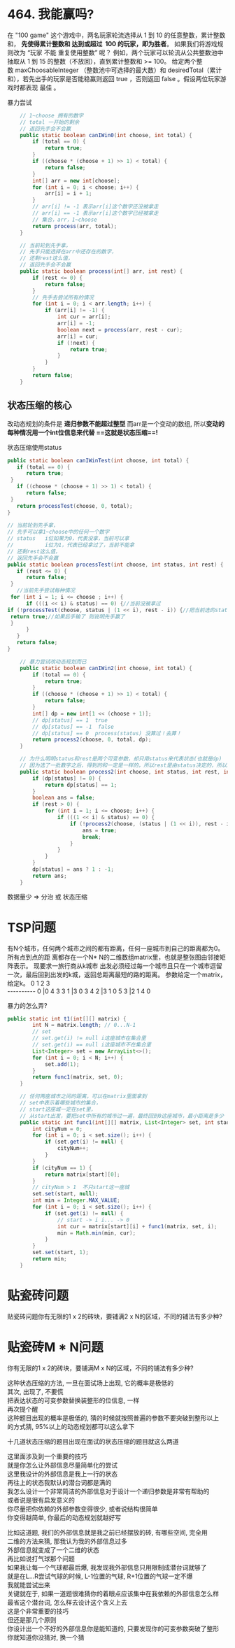 # 464. 我能赢吗?
在 "100 game" 这个游戏中，两名玩家轮流选择从 1 到 10 的任意整数，累计整数和，
**先使得累计整数和 达到或超过  100 的玩家，即为胜者**。
如果我们将游戏规则改为 “玩家 不能 重复使用整数” 呢？
例如，两个玩家可以轮流从公共整数池中抽取从 1 到 15 的整数（不放回），直到累计整数和 >= 100。
给定两个整数 maxChoosableInteger （整数池中可选择的最大数）和 desiredTotal（累计和），若先出手的玩家是否能稳赢则返回 true ，否则返回 false 。假设两位玩家游戏时都表现 最佳 。

暴力尝试
```java
	// 1~choose 拥有的数字
	// total 一开始的剩余
	// 返回先手会不会赢
	public static boolean canIWin0(int choose, int total) {
		if (total == 0) {
			return true;
		}
		if ((choose * (choose + 1) >> 1) < total) {
			return false;
		}
		int[] arr = new int[choose];
		for (int i = 0; i < choose; i++) {
			arr[i] = i + 1;
		}
		// arr[i] != -1 表示arr[i]这个数字还没被拿走
		// arr[i] == -1 表示arr[i]这个数字已经被拿走
		// 集合，arr，1~choose
		return process(arr, total);
	}

	// 当前轮到先手拿，
	// 先手只能选择在arr中还存在的数字，
	// 还剩rest这么值，
	// 返回先手会不会赢
	public static boolean process(int[] arr, int rest) {
		if (rest <= 0) {
			return false;
		}
		// 先手去尝试所有的情况
		for (int i = 0; i < arr.length; i++) {
			if (arr[i] != -1) {
				int cur = arr[i];
				arr[i] = -1;
				boolean next = process(arr, rest - cur);
				arr[i] = cur;
				if (!next) {
					return true;
				}
			}
		}
		return false;
	}
```
## 状态压缩的核心
改动态规划的条件是 **递归参数不能超过整型**
而arr是一个变动的数组, 所以**变动的每种情况用一个int位信息来代替**
**==这就是状态压缩==!**

状态压缩使用status
```java
public static boolean canIWinTest(int choose, int total) {  
   if (total == 0) {  
      return true;  
 }  
   if ((choose * (choose + 1) >> 1) < total) {  
      return false;  
 }  
   return processTest(choose, 0, total);  
}  
  
// 当前轮到先手拿，  
// 先手可以拿1~choose中的任何一个数字  
// status   i位如果为0，代表没拿，当前可以拿  
//          i位为1，代表已经拿过了，当前不能拿  
// 还剩rest这么值，  
// 返回先手会不会赢  
public static boolean processTest(int choose, int status, int rest) {  
   if (rest <= 0) {  
      return false;  
 }  
   //当前先手尝试每种情况  
 for (int i = 1; i <= choose ; i++) {  
      if (((i << i) & status) == 0) {//当前没被拿过   
if (!processTest(choose, status | (1 << i), rest - i)) {//把当前选的status塞入1 后手开始选  
 return true;//如果后手输了 则说明先手赢了  
 }  
      }  
   }  
   return false;  
}
```


```java
	// 暴力尝试改动态规划而已
	public static boolean canIWin2(int choose, int total) {
		if (total == 0) {
			return true;
		}
		if ((choose * (choose + 1) >> 1) < total) {
			return false;
		}
		int[] dp = new int[1 << (choose + 1)];
		// dp[status] == 1  true
		// dp[status] == -1  false
		// dp[status] == 0  process(status) 没算过！去算！
		return process2(choose, 0, total, dp);
	}

	// 为什么明明status和rest是两个可变参数，却只用status来代表状态(也就是dp)
	// 因为选了一批数字之后，得到的和一定是一样的，所以rest是由status决定的，所以rest不需要参与记忆化搜索
	public static boolean process2(int choose, int status, int rest, int[] dp) {
		if (dp[status] != 0) {
			return dp[status] == 1;
		}
		boolean ans = false;
		if (rest > 0) {
			for (int i = 1; i <= choose; i++) {
				if (((1 << i) & status) == 0) {
					if (!process2(choose, (status | (1 << i)), rest - i, dp)) {
						ans = true;
						break;
					}
				}
			}
		}
		dp[status] = ans ? 1 : -1;
		return ans;
	}
```

数据量少 => 分治 或 状态压缩

# TSP问题
有N个城市，任何两个城市之间的都有距离，任何一座城市到自己的距离都为0。
所有点到点的距 离都存在一个N* N的二维数组matrix里，也就是整张图由邻接矩阵表示。
现要求一旅行商从k城市 出发必须经过每一个城市且只在一个城市逗留一次，最后回到出发的k城，返回总距离最短的路的距离。
参数给定一个matrix，给定k。
	 0	 1 	 2	 3	
	 ----------
0 |0	4	3	3
 1 |3	0	3	4
2 |3	1	0	5
3 |2	1	4	0

暴力的怎么弄?
```java
public static int t1(int[][] matrix) {
		int N = matrix.length; // 0...N-1
		// set
		// set.get(i) != null i这座城市在集合里
		// set.get(i) == null i这座城市不在集合里
		List<Integer> set = new ArrayList<>();
		for (int i = 0; i < N; i++) {
			set.add(1);
		}
		return func1(matrix, set, 0);
	}

	// 任何两座城市之间的距离，可以在matrix里面拿到
	// set中表示着哪些城市的集合，
	// start这座城一定在set里，
	// 从start出发，要把set中所有的城市过一遍，最终回到0这座城市，最小距离是多少
	public static int func1(int[][] matrix, List<Integer> set, int start) {
		int cityNum = 0;
		for (int i = 0; i < set.size(); i++) {
			if (set.get(i) != null) {
				cityNum++;
			}
		}
		if (cityNum == 1) {
			return matrix[start][0];
		}
		// cityNum > 1  不只start这一座城
		set.set(start, null);
		int min = Integer.MAX_VALUE;
		for (int i = 0; i < set.size(); i++) {
			if (set.get(i) != null) {
				// start -> i i... -> 0
				int cur = matrix[start][i] + func1(matrix, set, i);
				min = Math.min(min, cur);
			}
		}
		set.set(start, 1);
		return min;
	}
```




# 贴瓷砖问题
贴瓷砖问题你有无限的1 x 2的砖块，要铺满2 x N的区域，不同的铺法有多少种?

# 贴瓷砖M * N问题
你有无限的1 x 2的砖块，要铺满M x N的区域，不同的铺法有多少种?




这种状态压缩的方法, 一旦在面试场上出现, 它的概率是极低的  
其次, 出现了, 不要慌  
把表达状态的可变参数替换装整形的位信息, 一样  
再次提个醒  
这种题目出现的概率是极低的, 猜的时候就按照普遍的参数不要突破到整形以上  
的方式猜, 95%以上的动态规划都可以这么拿下  

十几道状态压缩的题目出现在面试的状态压缩的题目就这么两道  

这里面涉及到一个重要的技巧  
就是你怎么让外部信息尽量简单化的尝试  
这里我设计的外部信息是我上一行的状态  
再往上的状态我默认的潜台词都是满的  
我怎么设计一个非常简洁的外部信息对于设计一个递归参数是非常有帮助的  
或者说是很有启发意义的  
你尽量把你依赖的外部参数变得很少, 或者说结构很简单  
你变得越简单, 你最后的动态规划就越好写  
  
比如这道题, 我们的外部信息就是我之前已经摆放的砖, 有哪些空间, 完全用  
二维的方法来猜, 那我认为我的外部信息过多  
外部信息就变成了一个二维的状态  
再比如说打气球那个问题  
如果我让每一个气球都最后爆, 我发现我外部信息只用限制成潜台词就够了  
就是在L...R尝试气球的时候, L-1位置的气球, R+1位置的气球一定不爆  
我就能尝试出来  
关键就在于, 如果一道题很难猜你的着眼点应该集中在我依赖的外部信息怎么样  
最省这个潜台词, 怎么样去设计这个含义上去  
这是个非常重要的技巧  
但还是那几个原则  
你设计出一个不好的外部信息你是能知道的, 只要发现你的可变参数突破了整形  
你就知道你没猜对, 换一个猜